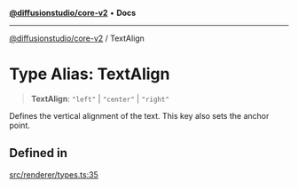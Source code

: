 [**@diffusionstudio/core-v2**](../README.md) • **Docs**

***

[@diffusionstudio/core-v2](../globals.md) / TextAlign

# Type Alias: TextAlign

> **TextAlign**: `"left"` \| `"center"` \| `"right"`

Defines the vertical alignment of the text.
This key also sets the anchor point.

## Defined in

[src/renderer/types.ts:35](https://github.com/diffusionstudio/core-v2/blob/ce69ef92917fd6c7f2f6e872cf6c87954dee9b56/src/renderer/types.ts#L35)
